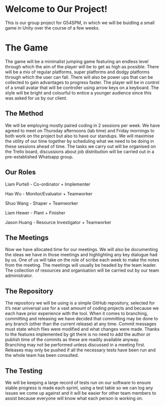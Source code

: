 # Welcome to Our Project!

This is our group project for G54SPM, in which we will be buidling a small game in Unity over the course of a few weeks.

# The Game
The game will be a minimalist jumping game featuring an endless level through which the aim of the player will be to get as high as possible. There will be a mix of regular platforms, super platforms and dodgy platforms through which the user can fall. There will also be power ups that can be collected to gain advantages to progress faster. The player will be in control of a small avatar that will be controller using arrow keys on a keyboard. The style will be bright and colourful to entice a younger audience since this was asked for us by our client.


## The Method

We will be employing mostly paired coding in 2 sessions per week. We have agreed to meet on Thursday afternoons (lab time) and Friday mornings to both work on the project but also to have our standups. We will maximise the utility of our time together by scheduling what we need to be doing in these sessions ahead of time. The tasks we carry out will be organised on the Trello board, discussions about job distribution will be carried out in a pre-established Whatsapp group.

## Our Roles

Liam Purtell - Co-ordinator + Implementer

Hao Wu - Monitor/Evaluator + Teamworker

Shuo Wang - Shaper + Teamworker

Liam Hewer - Plant + Finisher

Jason Huang - Resource Investigator + Teamworker

## The Meetings

Now we have allocated time for our meetings. We will also be documenting the ideas we have in those meetings and highlighting any key dialogue had by us. One of us will take on the role of scribe each week to make the notes from the meeting. The meetings will usually be headed by the team leader. The collection of resources and organisation will be carried out by our team administrator.

## The Repository

The repository we will be using is a simple GitHub repository, selected for it’s near universal use for a vast amount of coding projects and because we each have prior experience with the tool. When it comes to branching, committing and releasing we have decided that committing may be done to any branch (other than the current release) at any time. Commit messages must state which files were modified and what changes were made. Thanks to the features implemented by git there is no need to add the author or publish time of the commits as these are readily available anyway. Branching may not be performed unless discussed in a meeting first. Releases may only be pushed if all the necessary tests have been run and the whole team has been consulted.

## The Testing

We will be keeping a large record of tests run on our software to ensure stable progress is made each sprint, using a test table so we can log any issues we come up against and it will be easier for other team members to assist because everyone will know what each person is working on.
